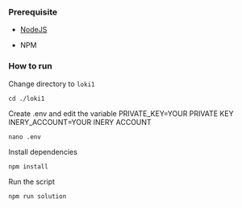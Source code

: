 ### Prerequisite

- [NodeJS](https://nodejs.org/en/)

- NPM



### How to run

Change directory to ```loki1```

```shell
cd ./loki1
```

Create .env and edit the variable
PRIVATE_KEY=YOUR PRIVATE KEY
INERY_ACCOUNT=YOUR INERY ACCOUNT

```shell
nano .env
```

Install dependencies

```shell
npm install
```

Run the script

```
npm run solution
```
